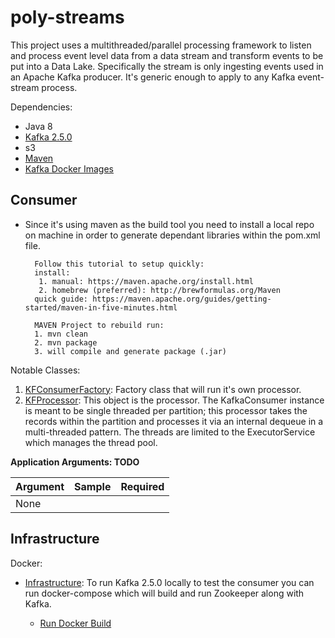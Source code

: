 # poly-streams

This project uses a multithreaded/parallel processing framework to listen and process event level data from a data stream and transform events to be put into a Data Lake. Specifically the stream is only ingesting events used in an Apache Kafka producer. It's generic enough to apply to any Kafka event-stream process. 


Dependencies:

* Java 8 
* [Kafka 2.5.0](https://kafka.apache.org/downloads#2.5.0)
* s3
* [Maven](https://maven.apache.org/guides/getting-started/maven-in-five-minutes.html)
* [Kafka Docker Images](https://hub.docker.com/r/confluentinc/cp-kafka/)

Consumer
-   
* Since it's using maven as the build tool you need to install a local repo on machine in order
to generate dependant libraries within the pom.xml file. 

        Follow this tutorial to setup quickly:
        install: 
         1. manual: https://maven.apache.org/install.html
         2. homebrew (preferred): http://brewformulas.org/Maven
        quick guide: https://maven.apache.org/guides/getting-started/maven-in-five-minutes.html

        MAVEN Project to rebuild run:
        1. mvn clean
        2. mvn package
        3. will compile and generate package (.jar) 
 

Notable Classes:   
     
 1. [KFConsumerFactory](./src/main/java/com/poly/poc/kafka/consumer/KFConsumerFactory.java): Factory class that will run it's own processor. 
 2. [KFProcessor](./src/main/java/com/poly/poc/kafka/consumer/KFProcessor.java): This object is the processor. The KafkaConsumer instance is meant to be single threaded per partition; this processor takes the records within the partition and processes it via an internal dequeue in a multi-threaded pattern. The threads are limited to the ExecutorService which manages the thread pool. 

**Application Arguments: TODO**

| Argument        | Sample           | Required  |
| ------------- |:-------------:| -----:|
| None     |  |  |


Infrastructure
-          
    
Docker:

* [Infrastructure](./infrastructure/single-node-kafka): To run Kafka 2.5.0 locally to test the consumer you can run docker-compose which will build and run Zookeeper along with Kafka. 

   - [Run Docker Build](./infrastructure/CreateTopic.sh) 
 
